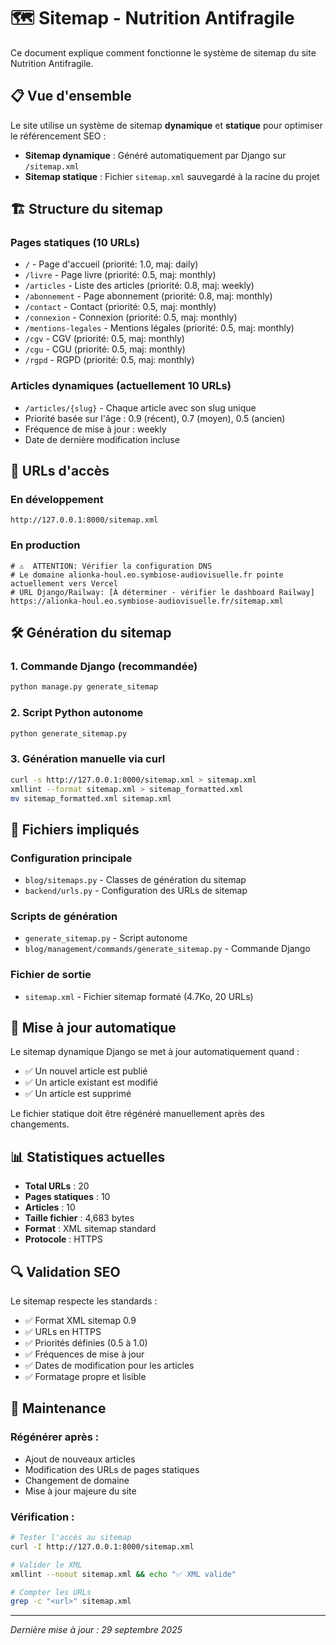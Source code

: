 # 🗺️ Sitemap - Nutrition Antifragile

Ce document explique comment fonctionne le système de sitemap du site Nutrition Antifragile.

## 📋 Vue d'ensemble

Le site utilise un système de sitemap **dynamique** et **statique** pour optimiser le référencement SEO :

- **Sitemap dynamique** : Généré automatiquement par Django sur `/sitemap.xml`
- **Sitemap statique** : Fichier `sitemap.xml` sauvegardé à la racine du projet

## 🏗️ Structure du sitemap

### Pages statiques (10 URLs)
- `/` - Page d'accueil (priorité: 1.0, maj: daily)
- `/livre` - Page livre (priorité: 0.5, maj: monthly)  
- `/articles` - Liste des articles (priorité: 0.8, maj: weekly)
- `/abonnement` - Page abonnement (priorité: 0.8, maj: monthly)
- `/contact` - Contact (priorité: 0.5, maj: monthly)
- `/connexion` - Connexion (priorité: 0.5, maj: monthly)
- `/mentions-legales` - Mentions légales (priorité: 0.5, maj: monthly)  
- `/cgv` - CGV (priorité: 0.5, maj: monthly)
- `/cgu` - CGU (priorité: 0.5, maj: monthly)
- `/rgpd` - RGPD (priorité: 0.5, maj: monthly)

### Articles dynamiques (actuellement 10 URLs)
- `/articles/{slug}` - Chaque article avec son slug unique
- Priorité basée sur l'âge : 0.9 (récent), 0.7 (moyen), 0.5 (ancien)
- Fréquence de mise à jour : weekly
- Date de dernière modification incluse

## 🚀 URLs d'accès

### En développement
```
http://127.0.0.1:8000/sitemap.xml
```

### En production
```
# ⚠️  ATTENTION: Vérifier la configuration DNS
# Le domaine alionka-houl.eo.symbiose-audiovisuelle.fr pointe actuellement vers Vercel
# URL Django/Railway: [À déterminer - vérifier le dashboard Railway]
https://alionka-houl.eo.symbiose-audiovisuelle.fr/sitemap.xml
```

## 🛠️ Génération du sitemap

### 1. Commande Django (recommandée)
```bash
python manage.py generate_sitemap
```

### 2. Script Python autonome
```bash
python generate_sitemap.py
```

### 3. Génération manuelle via curl
```bash
curl -s http://127.0.0.1:8000/sitemap.xml > sitemap.xml
xmllint --format sitemap.xml > sitemap_formatted.xml
mv sitemap_formatted.xml sitemap.xml
```

## 📁 Fichiers impliqués

### Configuration principale
- `blog/sitemaps.py` - Classes de génération du sitemap
- `backend/urls.py` - Configuration des URLs de sitemap

### Scripts de génération
- `generate_sitemap.py` - Script autonome
- `blog/management/commands/generate_sitemap.py` - Commande Django

### Fichier de sortie
- `sitemap.xml` - Fichier sitemap formaté (4.7Ko, 20 URLs)

## 🔄 Mise à jour automatique

Le sitemap dynamique Django se met à jour automatiquement quand :
- ✅ Un nouvel article est publié
- ✅ Un article existant est modifié  
- ✅ Un article est supprimé

Le fichier statique doit être régénéré manuellement après des changements.

## 📊 Statistiques actuelles

- **Total URLs** : 20
- **Pages statiques** : 10  
- **Articles** : 10
- **Taille fichier** : 4,683 bytes
- **Format** : XML sitemap standard
- **Protocole** : HTTPS

## 🔍 Validation SEO

Le sitemap respecte les standards :
- ✅ Format XML sitemap 0.9
- ✅ URLs en HTTPS
- ✅ Priorités définies (0.5 à 1.0)
- ✅ Fréquences de mise à jour
- ✅ Dates de modification pour les articles
- ✅ Formatage propre et lisible

## 🚨 Maintenance

### Régénérer après :
- Ajout de nouveaux articles
- Modification des URLs de pages statiques
- Changement de domaine
- Mise à jour majeure du site

### Vérification :
```bash
# Tester l'accès au sitemap
curl -I http://127.0.0.1:8000/sitemap.xml

# Valider le XML
xmllint --noout sitemap.xml && echo "✅ XML valide"

# Compter les URLs
grep -c "<url>" sitemap.xml
```

---

*Dernière mise à jour : 29 septembre 2025*

